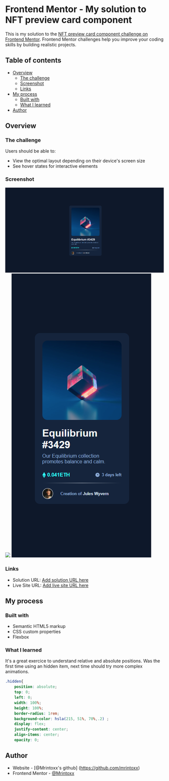 # Frontend Mentor - My solution to NFT preview card component

This is my solution to the [NFT preview card component challenge on Frontend Mentor](https://www.frontendmentor.io/challenges/nft-preview-card-component-SbdUL_w0U). Frontend Mentor challenges help you improve your coding skills by building realistic projects.

## Table of contents

- [Overview](#overview)
  - [The challenge](#the-challenge)
  - [Screenshot](#screenshot)
  - [Links](#links)
- [My process](#my-process)
  - [Built with](#built-with)
  - [What I learned](#what-i-learned)
- [Author](#author)

## Overview

### The challenge

Users should be able to:

- View the optimal layout depending on their device's screen size
- See hover states for interactive elements

### Screenshot

![](./design/final-desktop.png)
![](./design/final-desktop-hover.png.png)
![](./design/final-mobile-view.png)

### Links

- Solution URL: [Add solution URL here](https://github.com/mrintoxx/NFTCard)
- Live Site URL: [Add live site URL here](https://mrintoxx.github.io/NFTCard/)

## My process

### Built with

- Semantic HTML5 markup
- CSS custom properties
- Flexbox

### What I learned

It's a great exercice to understand relative and absolute positions.
Was the first time using an hidden item, next time should try more complex animations.

```css
.hidden{
    position: absolute;
    top: 0;
    left: 0;
    width: 100%;
    height: 100%;
    border-radius: 1rem;
    background-color: hsla(215, 51%, 70%,.2) ;
    display: flex;
    justify-content: center;
    align-items: center;
    opacity: 0;

```

## Author

- Website - [@Mrintoxx's github] (https://github.com/mrintoxx)
- Frontend Mentor - [@Mrintoxx](https://www.frontendmentor.io/profile/mrintoxx)
